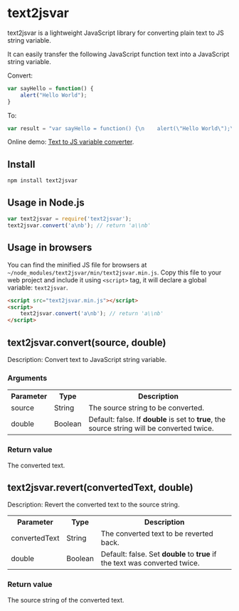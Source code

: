 text2jsvar
==========
text2jsvar is a lightweight JavaScript library for converting plain text to JS string variable.

It can easily transfer the following JavaScript function text into a JavaScript string variable.

Convert:
```javascript
var sayHello = function() {
    alert("Hello World");
}
```

To:
```javascript
var result = "var sayHello = function() {\n    alert(\"Hello World\");\n}"
```

Online demo: [Text to JS variable converter](http://jstools.io/text-to-js-variable/ "Text to JS variable converter").

## Install

```
npm install text2jsvar
```

## Usage in Node.js

```javascript
var text2jsvar = require('text2jsvar');
text2jsvar.convert('a\nb'); // return 'a\\nb'
```

## Usage in browsers

You can find the minified JS file for browsers at `~/node_modules/text2jsvar/min/text2jsvar.min.js`. Copy this file to your web project and include it using `<script>` tag, it will declare a global variable: `text2jsvar`.

```html
<script src="text2jsvar.min.js"></script>
<script>
    text2jsvar.convert('a\nb'); // return 'a\\nb'
</script>
```
## text2jsvar.convert(source, double)
Description: Convert text to JavaScript string variable.

### Arguments
<table>
    <tr>
        <th>Parameter</th>
        <th>Type</th>
        <th>Description</th>
    </tr>
    <tr>
        <td>source</td>
        <td>String</td>
        <td>The source string to be converted.</td>
    </tr>
    <tr>
        <td>double</td>
        <td>Boolean</td>
        <td>Default: false. If <b>double</b> is set to <b>true</b>, the source string will be converted twice.</td>
    </tr>
</table>

### Return value
The converted text.

## text2jsvar.revert(convertedText, double)
Description: Revert the converted text to the source string.

<table>
    <tr>
        <th>Parameter</th>
        <th>Type</th>
        <th>Description</th>
    </tr>
    <tr>
        <td>convertedText</td>
        <td>String</td>
        <td>The converted text to be reverted back.</td>
    </tr>
    <tr>
        <td>double</td>
        <td>Boolean</td>
        <td>Default: false. Set <b>double</b> to <b>true</b> if the text was converted twice.</td>
    </tr>
</table>

### Return value
The source string of the converted text.
